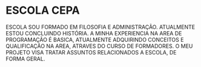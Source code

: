 # ESCOLA CEPA
ESCOLA
SOU FORMADO EM FILOSOFIA E ADMINISTRAÇÃO. ATUALMENTE ESTOU CONCLUINDO HISTÓRIA. A MINHA EXPERIENCIA NA AREA DE PROGRAMAÇÃO É BASICA, ATUALMENTE ADQUIRINDO CONCEITOS E QUALIFICAÇÃO NA AREA, ATRAVES DO CURSO DE FORMADORES. 
O MEU PROJETO VISA TRATAR ASSUNTOS RELACIONADOS A ESCOLA, DE FORMA GERAL. 
